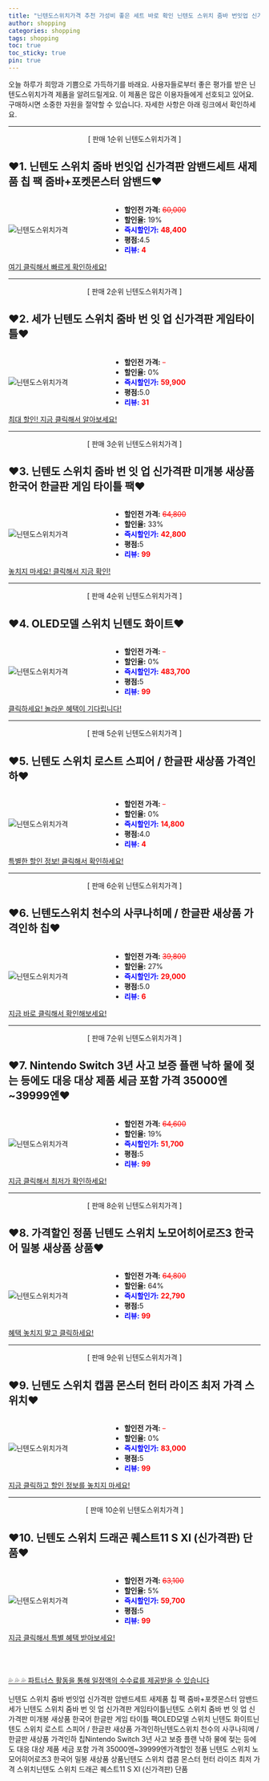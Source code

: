 ```yaml
---
title: "닌텐도스위치가격 추천 가성비 좋은 세트 바로 확인 닌텐도 스위치 줌바 번잇업 신가격판"
author: shopping
categories: shopping
tags: shopping
toc: true
toc_sticky: true
pin: true
---
```

오늘 하루가 희망과 기쁨으로 가득하기를 바래요. 사용자들로부터 좋은 평가를 받은 닌텐도스위치가격 제품을 알려드릴게요. 이 제품은 많은 이용자들에게 선호되고 있어요. 구매하시면 소중한 자원을 절약할 수 있습니다. 자세한 사항은 아래 링크에서 확인하세요.

---
<p class="toplist" style="margin: 0 auto; display: block; width: fit-content;">[ 판매 1순위 닌텐도스위치가격 ]</p>

<h2><strong>❤️1. 닌텐도 스위치 줌바 번잇업 신가격판 암밴드세트 새제품 칩 팩 줌바+포켓몬스터 암밴드❤️</strong></h2>

<div style="display: flex; align-items: center;">
    <div style="flex: 0.4;">
        <img src="https://thumbnail9.coupangcdn.com/thumbnails/remote/230x230ex/image/vendor_inventory/c034/dc29da74f1c32bc17572d1eab42ff03bbc86de3483f89eadfef4cfd4e177.jpg" alt="닌텐도스위치가격" style="max-width: 100%;">
    </div>
    <div style="flex: 0.6; margin-left: 10px;">
        <ul>
            <li><strong>할인전 가격:</strong> <del style="color: red;">60,000</del></li>
            <li><strong>할인율:</strong> 19%</li>
            <li><span style='color:blue'><strong>즉시할인가:</strong></span> <span style='color:red'><strong>48,400</strong></span></li>
            <li><strong>평점:</strong>4.5</li>
            <li><span style='color:blue'><strong>리뷰:</strong></span> <span style='color:red'><strong>4</strong></span></li>
        </ul>
    </div>
</div>
<div class="center">
    <a href="https://William4Davisa.github.io?lptag=AF9450613&subid=githubio&pageKey=7075023565&traceid=V0-153&itemId=17582196231&vendorItemId=84748780224" class="myButton">
        여기 클릭해서 빠르게 확인하세요!
    </a>
</div>


---
<p class="toplist" style="margin: 0 auto; display: block; width: fit-content;">[ 판매 2순위 닌텐도스위치가격 ]</p>

<h2><strong>❤️2. 세가 닌텐도 스위치 줌바 번 잇 업 신가격판 게임타이틀❤️</strong></h2>

<div style="display: flex; align-items: center;">
    <div style="flex: 0.4;">
        <img src="https://thumbnail6.coupangcdn.com/thumbnails/remote/230x230ex/image/vendor_inventory/d9f8/caedc3661331a3a191deacaff4121be6e5fddbbb3626408fd309cbd86300.png" alt="닌텐도스위치가격" style="max-width: 100%;">
    </div>
    <div style="flex: 0.6; margin-left: 10px;">
        <ul>
            <li><strong>할인전 가격:</strong> <del style="color: red;">-</del></li>
            <li><strong>할인율:</strong> 0%</li>
            <li><span style='color:blue'><strong>즉시할인가:</strong></span> <span style='color:red'><strong>59,900</strong></span></li>
            <li><strong>평점:</strong>5.0</li>
            <li><span style='color:blue'><strong>리뷰:</strong></span> <span style='color:red'><strong>31</strong></span></li>
        </ul>
    </div>
</div>
<div class="center">
    <a href="https://William4Davisa.github.io?lptag=AF9450613&subid=githubio&pageKey=7060689385&traceid=V0-153&itemId=17505832146&vendorItemId=86710327148" class="myButton">
        최대 할인! 지금 클릭해서 알아보세요!
    </a>
</div>


---
<p class="toplist" style="margin: 0 auto; display: block; width: fit-content;">[ 판매 3순위 닌텐도스위치가격 ]</p>

<h2><strong>❤️3. 닌텐도 스위치 줌바 번 잇 업 신가격판 미개봉 새상품 한국어 한글판 게임 타이틀 팩❤️</strong></h2>

<div style="display: flex; align-items: center;">
    <div style="flex: 0.4;">
        <img src="https://thumbnail7.coupangcdn.com/thumbnails/remote/230x230ex/image/vendor_inventory/4533/9352c2f82f21c9dd7188d8e9ff4d14a8dc0d1c2c656b72589e8fbbfe1d21.jpg" alt="닌텐도스위치가격" style="max-width: 100%;">
    </div>
    <div style="flex: 0.6; margin-left: 10px;">
        <ul>
            <li><strong>할인전 가격:</strong> <del style="color: red;">64,800</del></li>
            <li><strong>할인율:</strong> 33%</li>
            <li><span style='color:blue'><strong>즉시할인가:</strong></span> <span style='color:red'><strong>42,800</strong></span></li>
            <li><strong>평점:</strong>5</li>
            <li><span style='color:blue'><strong>리뷰:</strong></span> <span style='color:red'><strong>99</strong></span></li>
        </ul>
    </div>
</div>
<div class="center">
    <a href="https://William4Davisa.github.io?lptag=AF9450613&subid=githubio&pageKey=8159232668&traceid=V0-153&itemId=23255489850&vendorItemId=90287881774" class="myButton">
        놓치지 마세요! 클릭해서 지금 확인!
    </a>
</div>


---
<p class="toplist" style="margin: 0 auto; display: block; width: fit-content;">[ 판매 4순위 닌텐도스위치가격 ]</p>

<h2><strong>❤️4. OLED모델 스위치 닌텐도 화이트❤️</strong></h2>

<div style="display: flex; align-items: center;">
    <div style="flex: 0.4;">
        <img src="https://thumbnail7.coupangcdn.com/thumbnails/remote/230x230ex/image/vendor_inventory/dcbc/ffff3d04bfcb85ad97e1cbd4c4d67a851574310fd170f2974c7612cfd215.png" alt="닌텐도스위치가격" style="max-width: 100%;">
    </div>
    <div style="flex: 0.6; margin-left: 10px;">
        <ul>
            <li><strong>할인전 가격:</strong> <del style="color: red;">-</del></li>
            <li><strong>할인율:</strong> 0%</li>
            <li><span style='color:blue'><strong>즉시할인가:</strong></span> <span style='color:red'><strong>483,700</strong></span></li>
            <li><strong>평점:</strong>5</li>
            <li><span style='color:blue'><strong>리뷰:</strong></span> <span style='color:red'><strong>99</strong></span></li>
        </ul>
    </div>
</div>
<div class="center">
    <a href="https://William4Davisa.github.io?lptag=AF9450613&subid=githubio&pageKey=8106695448&traceid=V0-153&itemId=22948826865&vendorItemId=89983082666" class="myButton">
        클릭하세요! 놀라운 혜택이 기다립니다!
    </a>
</div>


---
<p class="toplist" style="margin: 0 auto; display: block; width: fit-content;">[ 판매 5순위 닌텐도스위치가격 ]</p>

<h2><strong>❤️5. 닌텐도 스위치 로스트 스피어 / 한글판 새상품 가격인하❤️</strong></h2>

<div style="display: flex; align-items: center;">
    <div style="flex: 0.4;">
        <img src="https://thumbnail9.coupangcdn.com/thumbnails/remote/230x230ex/image/vendor_inventory/c3dd/961f7bf9b285df171bcf9e5ed8d7550d7aed427f57526bb8615d5d8fdd06.jpg" alt="닌텐도스위치가격" style="max-width: 100%;">
    </div>
    <div style="flex: 0.6; margin-left: 10px;">
        <ul>
            <li><strong>할인전 가격:</strong> <del style="color: red;">-</del></li>
            <li><strong>할인율:</strong> 0%</li>
            <li><span style='color:blue'><strong>즉시할인가:</strong></span> <span style='color:red'><strong>14,800</strong></span></li>
            <li><strong>평점:</strong>4.0</li>
            <li><span style='color:blue'><strong>리뷰:</strong></span> <span style='color:red'><strong>4</strong></span></li>
        </ul>
    </div>
</div>
<div class="center">
    <a href="https://William4Davisa.github.io?lptag=AF9450613&subid=githubio&pageKey=7064039440&traceid=V0-153&itemId=17523441657&vendorItemId=84690553494" class="myButton">
        특별한 할인 정보! 클릭해서 확인하세요!
    </a>
</div>


---
<p class="toplist" style="margin: 0 auto; display: block; width: fit-content;">[ 판매 6순위 닌텐도스위치가격 ]</p>

<h2><strong>❤️6. 닌텐도스위치 천수의 사쿠나히메 / 한글판 새상품 가격인하 칩❤️</strong></h2>

<div style="display: flex; align-items: center;">
    <div style="flex: 0.4;">
        <img src="https://thumbnail7.coupangcdn.com/thumbnails/remote/230x230ex/image/vendor_inventory/f9da/03f57458696a7ba3190ea011287137621288e04e75efaf21920abe68b07f.png" alt="닌텐도스위치가격" style="max-width: 100%;">
    </div>
    <div style="flex: 0.6; margin-left: 10px;">
        <ul>
            <li><strong>할인전 가격:</strong> <del style="color: red;">39,800</del></li>
            <li><strong>할인율:</strong> 27%</li>
            <li><span style='color:blue'><strong>즉시할인가:</strong></span> <span style='color:red'><strong>29,000</strong></span></li>
            <li><strong>평점:</strong>5.0</li>
            <li><span style='color:blue'><strong>리뷰:</strong></span> <span style='color:red'><strong>6</strong></span></li>
        </ul>
    </div>
</div>
<div class="center">
    <a href="https://William4Davisa.github.io?lptag=AF9450613&subid=githubio&pageKey=7440081818&traceid=V0-153&itemId=19344734493&vendorItemId=86458155382" class="myButton">
        지금 바로 클릭해서 확인해보세요!
    </a>
</div>


---
<p class="toplist" style="margin: 0 auto; display: block; width: fit-content;">[ 판매 7순위 닌텐도스위치가격 ]</p>

<h2><strong>❤️7. Nintendo Switch 3년 사고 보증 플랜 낙하 물에 젖는 등에도 대응 대상 제품 세금 포함 가격 35000엔~39999엔❤️</strong></h2>

<div style="display: flex; align-items: center;">
    <div style="flex: 0.4;">
        <img src="https://thumbnail9.coupangcdn.com/thumbnails/remote/230x230ex/image/vendor_inventory/774f/64d153e3d04d030d664a5c2add5f150eb14b8205f9926310ebcf5253c0e7.jpg" alt="닌텐도스위치가격" style="max-width: 100%;">
    </div>
    <div style="flex: 0.6; margin-left: 10px;">
        <ul>
            <li><strong>할인전 가격:</strong> <del style="color: red;">64,600</del></li>
            <li><strong>할인율:</strong> 19%</li>
            <li><span style='color:blue'><strong>즉시할인가:</strong></span> <span style='color:red'><strong>51,700</strong></span></li>
            <li><strong>평점:</strong>5</li>
            <li><span style='color:blue'><strong>리뷰:</strong></span> <span style='color:red'><strong>99</strong></span></li>
        </ul>
    </div>
</div>
<div class="center">
    <a href="https://William4Davisa.github.io?lptag=AF9450613&subid=githubio&pageKey=8023178466&traceid=V0-153&itemId=22420816711&vendorItemId=89465562307" class="myButton">
        지금 클릭해서 최저가 확인하세요!
    </a>
</div>


---
<p class="toplist" style="margin: 0 auto; display: block; width: fit-content;">[ 판매 8순위 닌텐도스위치가격 ]</p>

<h2><strong>❤️8. 가격할인 정품 닌텐도 스위치 노모어히어로즈3 한국어 밀봉 새상품 상품❤️</strong></h2>

<div style="display: flex; align-items: center;">
    <div style="flex: 0.4;">
        <img src="https://thumbnail10.coupangcdn.com/thumbnails/remote/230x230ex/image/vendor_inventory/8717/83f8b2eae5db18f3c51012ddc7702f70ca8beca1e95fe593443cb5d5d471.png" alt="닌텐도스위치가격" style="max-width: 100%;">
    </div>
    <div style="flex: 0.6; margin-left: 10px;">
        <ul>
            <li><strong>할인전 가격:</strong> <del style="color: red;">64,800</del></li>
            <li><strong>할인율:</strong> 64%</li>
            <li><span style='color:blue'><strong>즉시할인가:</strong></span> <span style='color:red'><strong>22,790</strong></span></li>
            <li><strong>평점:</strong>5</li>
            <li><span style='color:blue'><strong>리뷰:</strong></span> <span style='color:red'><strong>99</strong></span></li>
        </ul>
    </div>
</div>
<div class="center">
    <a href="https://William4Davisa.github.io?lptag=AF9450613&subid=githubio&pageKey=8186044725&traceid=V0-153&itemId=23410799565&vendorItemId=90437890704" class="myButton">
        혜택 놓치지 말고 클릭하세요!
    </a>
</div>


---
<p class="toplist" style="margin: 0 auto; display: block; width: fit-content;">[ 판매 9순위 닌텐도스위치가격 ]</p>

<h2><strong>❤️9. 닌텐도 스위치 캡콤 몬스터 헌터 라이즈 최저 가격 스위치❤️</strong></h2>

<div style="display: flex; align-items: center;">
    <div style="flex: 0.4;">
        <img src="https://thumbnail6.coupangcdn.com/thumbnails/remote/230x230ex/image/vendor_inventory/eb74/193e047ee9ebff4581452b64bd60a942e6b2a652617f51454ac9b0e4d738.jpg" alt="닌텐도스위치가격" style="max-width: 100%;">
    </div>
    <div style="flex: 0.6; margin-left: 10px;">
        <ul>
            <li><strong>할인전 가격:</strong> <del style="color: red;">-</del></li>
            <li><strong>할인율:</strong> 0%</li>
            <li><span style='color:blue'><strong>즉시할인가:</strong></span> <span style='color:red'><strong>83,000</strong></span></li>
            <li><strong>평점:</strong>5</li>
            <li><span style='color:blue'><strong>리뷰:</strong></span> <span style='color:red'><strong>99</strong></span></li>
        </ul>
    </div>
</div>
<div class="center">
    <a href="https://William4Davisa.github.io?lptag=AF9450613&subid=githubio&pageKey=7764435408&traceid=V0-153&itemId=20945587901&vendorItemId=88011820774" class="myButton">
        지금 클릭하고 할인 정보를 놓치지 마세요!
    </a>
</div>


---
<p class="toplist" style="margin: 0 auto; display: block; width: fit-content;">[ 판매 10순위 닌텐도스위치가격 ]</p>

<h2><strong>❤️10. 닌텐도 스위치 드래곤 퀘스트11 S XI (신가격판) 단품❤️</strong></h2>

<div style="display: flex; align-items: center;">
    <div style="flex: 0.4;">
        <img src="https://thumbnail10.coupangcdn.com/thumbnails/remote/230x230ex/image/vendor_inventory/2741/1401078801f35b18a71fed952d6d8c15f32cab662554122fa47ab53d27f6.jpg" alt="닌텐도스위치가격" style="max-width: 100%;">
    </div>
    <div style="flex: 0.6; margin-left: 10px;">
        <ul>
            <li><strong>할인전 가격:</strong> <del style="color: red;">63,100</del></li>
            <li><strong>할인율:</strong> 5%</li>
            <li><span style='color:blue'><strong>즉시할인가:</strong></span> <span style='color:red'><strong>59,700</strong></span></li>
            <li><strong>평점:</strong>5</li>
            <li><span style='color:blue'><strong>리뷰:</strong></span> <span style='color:red'><strong>99</strong></span></li>
        </ul>
    </div>
</div>
<div class="center">
    <a href="https://William4Davisa.github.io?lptag=AF9450613&subid=githubio&pageKey=311593092&traceid=V0-153&itemId=983414035&vendorItemId=79487037749" class="myButton">
        지금 클릭해서 특별 혜택 받아보세요!
    </a>
</div>

<br><br><br>[💦 💦 💦 파트너스 활동을 통해 일정액의 수수료를 제공받을 수 있습니다](https://link.coupang.com/a/bcpT2c)<br><br>닌텐도 스위치 줌바 번잇업 신가격판 암밴드세트 새제품 칩 팩 줌바+포켓몬스터 암밴드세가 닌텐도 스위치 줌바 번 잇 업 신가격판 게임타이틀닌텐도 스위치 줌바 번 잇 업 신가격판 미개봉 새상품 한국어 한글판 게임 타이틀 팩OLED모델 스위치 닌텐도 화이트닌텐도 스위치 로스트 스피어 / 한글판 새상품 가격인하닌텐도스위치 천수의 사쿠나히메 / 한글판 새상품 가격인하 칩Nintendo Switch 3년 사고 보증 플랜 낙하 물에 젖는 등에도 대응 대상 제품 세금 포함 가격 35000엔~39999엔가격할인 정품 닌텐도 스위치 노모어히어로즈3 한국어 밀봉 새상품 상품닌텐도 스위치 캡콤 몬스터 헌터 라이즈 최저 가격 스위치닌텐도 스위치 드래곤 퀘스트11 S XI (신가격판) 단품